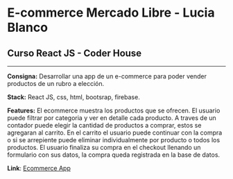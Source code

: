 # E-commerce Mercado Libre - Lucia Blanco
## Curso React JS - Coder House
------------------------

**Consigna:** Desarrollar una app de un e-commerce para poder vender productos de un rubro a elección.

**Stack:** React JS, css, html, bootsrap, firebase.

**Features:** El ecommerce muestra los productos que se ofrecen. El usuario puede filtrar por categoria y ver en detalle cada producto. A traves de un contador puede elegir la cantidad de productos a comprar, estos se agregaran al carrito. En el carrito el usuario puede continuar con la compra o si se arrepiente puede eliminar individualmente por producto o todos los productos. El usuario finaliza su compra en el checkout llenando un formulario con sus datos, la compra queda registrada en la base de datos.

**Link**: [Ecommerce App](https://ecommerce-meli.netlify.app/)
